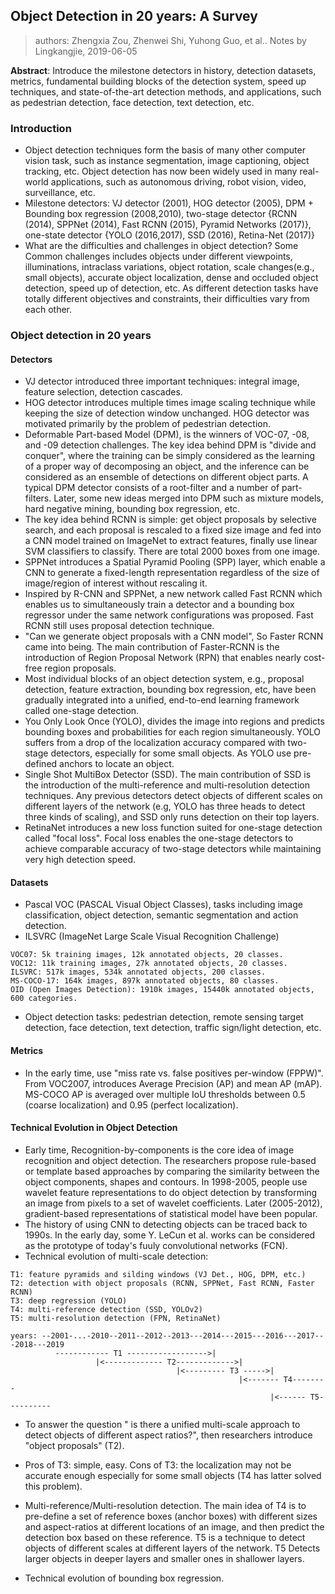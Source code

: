 ## Object Detection in 20 years: A Survey
> authors: Zhengxia Zou, Zhenwei Shi, Yuhong Guo, et al.. Notes by Lingkangjie, 2019-06-05

**Abstract**: Introduce the milestone detectors in history, detection datasets, metrics, fundamental building blocks of the detection system, speed up techniques, and state-of-the-art detection methods, and applications, such as pedestrian detection, face detection, text detection, etc.

### Introduction
- Object detection techniques form the basis of many other computer vision task, such as instance segmentation, image captioning, object tracking, etc. Object detection has now been widely used in many real-world applications, such as autonomous driving, robot vision, video, surveillance, etc.
- Milestone detectors: VJ detector (2001), HOG detector (2005), DPM + Bounding box regression (2008,2010), two-stage detector {RCNN (2014), SPPNet (2014), Fast RCNN (2015), Pyramid Networks (2017)}, one-state detector {YOLO (2016,2017), SSD (2016), Retina-Net (2017)}
- What are the difficulties and challenges in object detection? Some Common challenges includes objects under different viewpoints, illuminations, intraclass variations, object rotation, scale changes(e.g., small objects), accurate object localization, dense and occluded object detection, speed up of detection, etc. As different detection tasks have totally different objectives and constraints, their difficulties vary from each other.

### Object detection in 20 years

#### Detectors
- VJ detector introduced three important techniques: integral image, feature selection, detection cascades.
- HOG detector introduces multiple times image scaling technique while keeping the size of detection window unchanged. HOG detector was motivated primarily by the problem of pedestrian detection.
- Deformable Part-based Model (DPM), is the winners of VOC-07, -08, and -09 detection challenges. The key idea behind DPM is "divide and conquer", where the training can be simply considered as the learning of a proper way of decomposing an object, and the inference can be considered as an ensemble of detections on different object parts. A typical DPM detector consists of a root-filter and a number of part-filters. Later, some new ideas merged into DPM such as mixture models, hard negative mining, bounding box regression, etc.
- The key idea behind RCNN is simple: get object proposals by selective search, and each proposal is rescaled to a fixed size image and fed into a CNN model trained on ImageNet to extract features, finally use linear SVM classifiers to classify. There are total 2000 boxes from one image.
- SPPNet introduces a Spatial Pyramid Pooling (SPP) layer, which enable a CNN to generate a fixed-length representation regardless of the size of image/region of interest without rescaling it.
- Inspired by R-CNN and SPPNet, a new network called Fast RCNN which enables us to simultaneously train a detector and a bounding box regressor under the same network configurations was proposed. Fast RCNN still uses proposal detection technique.
- "Can we generate object proposals with a CNN model", So Faster RCNN came into being. The main contribution of Faster-RCNN is the introduction of Region Proposal Network (RPN) that enables nearly cost-free region proposals. 
- Most individual blocks of an object detection system, e.g., proposal detection, feature extraction, bounding box regression, etc, have been gradually integrated into a unified, end-to-end learning framework called one-stage detection. 
- You Only Look Once (YOLO), divides the image into regions and predicts bounding boxes and probabilities for each region simultaneously. YOLO suffers from a drop of the localization accuracy compared with two-stage detectors, especially for some small objects. As YOLO use pre-defined anchors to locate an object.
- Single Shot MultiBox Detector (SSD). The main contribution of SSD is the introduction of the multi-reference and multi-resolution detection techniques. Any previous detectors detect objects of different scales on different layers of the network (e.g, YOLO has three heads to detect three kinds of scaling), and SSD only runs detection on their top layers.
- RetinaNet introduces a new loss function suited for one-stage detection called "focal loss". Focal loss enables the one-stage detectors to achieve comparable accuracy of two-stage detectors while maintaining very high detection speed.

#### Datasets
- Pascal VOC (PASCAL Visual Object Classes), tasks including image classification, object detection, semantic segmentation and action detection. 
- ILSVRC (ImageNet Large Scale Visual Recognition Challenge)
```
VOC07: 5k training images, 12k annotated objects, 20 classes.
VOC12: 11k training images, 27k annotated objects, 20 classes.
ILSVRC: 517k images, 534k annotated objects, 200 classes.
MS-COCO-17: 164k images, 897k annotated objects, 80 classes.
OID (Open Images Detection): 1910k images, 15440k annotated objects, 600 categories.
```
- Object detection tasks: pedestrian detection, remote sensing target detection, face detection, text detection, traffic sign/light detection, etc.

#### Metrics
- In the early time, use "miss rate vs. false positives per-window (FPPW)". From VOC2007, introduces Average Precision (AP) and mean AP (mAP). MS-COCO AP is averaged over multiple IoU thresholds between 0.5 (coarse localization) and 0.95 (perfect localization).

#### Technical Evolution in Object Detection
- Early time, Recognition-by-components is the core idea of image recognition and object detection. The researchers propose rule-based or template based approaches by comparing the similarity between the object components, shapes and contours. In 1998-2005, people use wavelet feature representations to do object detection by transforming an image from pixels to a set of wavelet coefficients. Later (2005-2012), gradient-based representations of statistical model have been popular.
- The history of using CNN to detecting objects can be traced back to 1990s. In the early day, some Y. LeCun et al. works can be considered as the prototype of today's fuuly convolutional networks (FCN).
- Technical evolution of multi-scale detection:
```
T1: feature pyramids and silding windows (VJ Det., HOG, DPM, etc.)
T2: detection with object proposals (RCNN, SPPNet, Fast RCNN, Faster RCNN)
T3: deep regression (YOLO)
T4: multi-reference detection (SSD, YOLOv2)
T5: multi-resolution detection (FPN, RetinaNet)

years: --2001-...-2010--2011--2012--2013---2014---2015---2016---2017---2018---2019
          ------------ T1 ------------------>|
                   |<------------- T2------------->|
                                     |<--------- T3 ----->|
                                                   |<------- T4--------
                                                          |<------ T5----------
```
   - To answer the question " is there a unified multi-scale approach to detect objects of different aspect ratios?", then researchers introduce "object proposals" (T2). 
   - Pros of T3: simple, easy. Cons of T3: the localization may not be accurate enough especially for some small objects (T4 has latter solved this problem).
   - Multi-reference/Multi-resolution detection. The main idea of T4 is to pre-define a set of reference boxes (anchor boxes) with different sizes and aspect-ratios at different locations of an image, and then predict the detection box based on these reference. T5 is a technique to detect objects of different scales at different layers of the network. T5 Detects larger objects in deeper layers and smaller ones in shallower layers.

- Technical evolution of bounding box regression.

